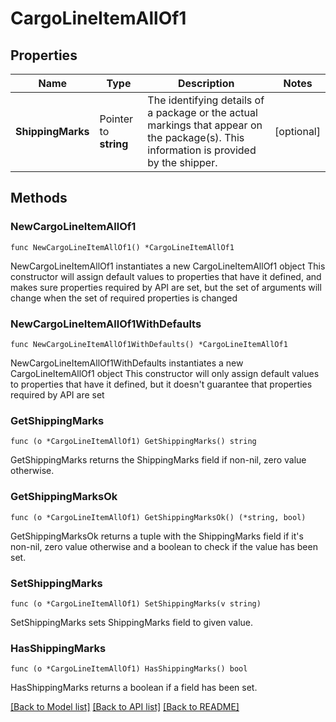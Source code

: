 # CargoLineItemAllOf1

## Properties

Name | Type | Description | Notes
------------ | ------------- | ------------- | -------------
**ShippingMarks** | Pointer to **string** | The identifying details of a package or the actual markings that appear on the package(s). This information is provided by the shipper. | [optional] 

## Methods

### NewCargoLineItemAllOf1

`func NewCargoLineItemAllOf1() *CargoLineItemAllOf1`

NewCargoLineItemAllOf1 instantiates a new CargoLineItemAllOf1 object
This constructor will assign default values to properties that have it defined,
and makes sure properties required by API are set, but the set of arguments
will change when the set of required properties is changed

### NewCargoLineItemAllOf1WithDefaults

`func NewCargoLineItemAllOf1WithDefaults() *CargoLineItemAllOf1`

NewCargoLineItemAllOf1WithDefaults instantiates a new CargoLineItemAllOf1 object
This constructor will only assign default values to properties that have it defined,
but it doesn't guarantee that properties required by API are set

### GetShippingMarks

`func (o *CargoLineItemAllOf1) GetShippingMarks() string`

GetShippingMarks returns the ShippingMarks field if non-nil, zero value otherwise.

### GetShippingMarksOk

`func (o *CargoLineItemAllOf1) GetShippingMarksOk() (*string, bool)`

GetShippingMarksOk returns a tuple with the ShippingMarks field if it's non-nil, zero value otherwise
and a boolean to check if the value has been set.

### SetShippingMarks

`func (o *CargoLineItemAllOf1) SetShippingMarks(v string)`

SetShippingMarks sets ShippingMarks field to given value.

### HasShippingMarks

`func (o *CargoLineItemAllOf1) HasShippingMarks() bool`

HasShippingMarks returns a boolean if a field has been set.


[[Back to Model list]](../README.md#documentation-for-models) [[Back to API list]](../README.md#documentation-for-api-endpoints) [[Back to README]](../README.md)


